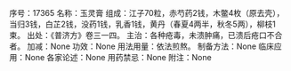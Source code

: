 序号：17365
名称：玉灵膏
组成：江子70粒，赤芍药2钱，木鳖4枚（原去壳），当归3钱，白芷2钱，没药1钱，乳香1钱，黄丹（春夏4两半，秋冬5两），柳枝1束。
出处：《普济方》卷三一四。
主治：各种疮毒，未溃肿痛，已溃后疮口不合者。
加减：None
功效：None
用法用量：依法煎熬。
制备方法：None
临床应用：None
各家论述：None
用药禁忌：None
附注：None
